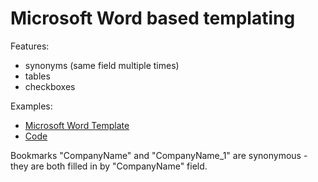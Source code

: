 Microsoft Word based templating
===============================

Features:

 * synonyms (same field multiple times)
 * tables
 * checkboxes

Examples:

 * [Microsoft Word Template](WordTemplates.Tests/template.dotx)
 * [Code](WordTemplates.Tests/TemplateEngineTest.cs)

Bookmarks "CompanyName" and "CompanyName_1" are synonymous - they are both filled in by "CompanyName" field.

